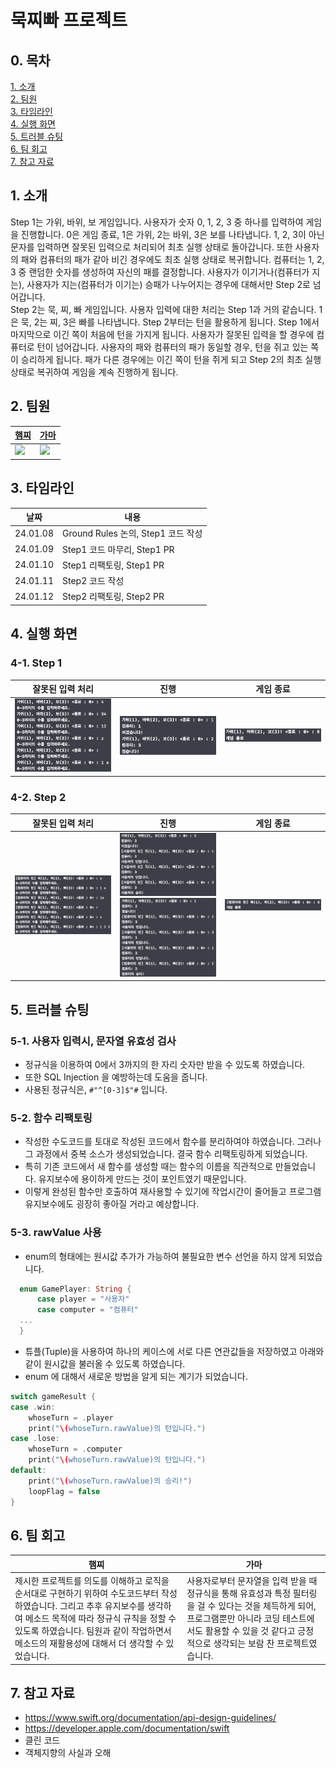 # 묵찌빠 프로젝트

## 0. 목차
[1. 소개](#1-소개)  
[2. 팀원](#2-팀원)  
[3. 타임라인](#3-타임라인)  
[4. 실행 화면](#4-실행-화면)  
[5. 트러블 슈팅](#5-트러블-슈팅)  
[6. 팀 회고](#6-팀-회고)  
[7. 참고 자료](#7-참고-자료)  

## 1. 소개
Step 1는 가위, 바위, 보 게임입니다. 사용자가 숫자 0, 1, 2, 3 중 하나를 입력하여 게임을 진행합니다. 0은 게임 종료, 1은 가위, 2는 바위, 3은 보를 나타냅니다. 1, 2, 3이 아닌 문자를 입력하면 잘못된 입력으로 처리되어 최초 실행 상태로 돌아갑니다. 또한 사용자의 패와 컴퓨터의 패가 같아 비긴 경우에도 최초 실행 상태로 복귀합니다. 컴퓨터는 1, 2, 3 중 랜덤한 숫자를 생성하여 자신의 패를 결정합니다. 사용자가 이기거나(컴퓨터가 지는), 사용자가 지는(컴퓨터가 이기는) 승패가 나누어지는 경우에 대해서만 Step 2로 넘어갑니다.  
Step 2는 묵, 찌, 빠 게임입니다. 사용자 입력에 대한 처리는 Step 1과 거의 같습니다. 1은 묵, 2는 찌, 3은 빠를 나타냅니다. Step 2부터는 턴을 활용하게 됩니다. Step 1에서 마지막으로 이긴 쪽이 처음에 턴을 가지게 됩니다. 사용자가 잘못된 입력을 할 경우에 컴퓨터로 턴이 넘어갑니다. 사용자의 패와 컴퓨터의 패가 동일할 경우, 턴을 쥐고 있는 쪽이 승리하게 됩니다. 패가 다른 경우에는 이긴 쪽이 턴을 쥐게 되고 Step 2의 최초 실행 상태로 복귀하여 게임을 계속 진행하게 됩니다.

## 2. 팀원
| [햄찌](https://github.com/kkomgi) | [가마](https://github.com/forseaest) |
| --- | --- |
| <img src="https://avatars.githubusercontent.com/u/65929788?v=4" width="200"> | <img src="https://avatars.githubusercontent.com/u/96014314?v=4" width="200"> |

## 3. 타임라인
| 날짜 | 내용 |
| --- | --- |
| 24.01.08 | Ground Rules 논의, Step1 코드 작성 |
| 24.01.09 | Step1 코드 마무리, Step1 PR |
| 24.01.10 | Step1 리팩토링, Step1 PR |
| 24.01.11 | Step2 코드 작성 |
| 24.01.12 | Step2 리팩토링, Step2 PR |

## 4. 실행 화면
### 4-1. Step 1
| 잘못된 입력 처리 | 진행 | 게임 종료 |
| --- | --- | --- |
| <img src="Screenshot/rsp_invalidinput.png" width="350"> | <img src="Screenshot/rsp_run.png" width="350"> | <img src="Screenshot/rsp_exit.png" width="350"> |
### 4-2. Step 2
| 잘못된 입력 처리 | 진행 | 게임 종료 |
| --- | --- | --- |
| <img src="Screenshot/mcb_invalidinput.png" width="350"> | <img src="Screenshot/mcb_run_1.png" width="350"><br><img src="Screenshot/mcb_run_2.png" width="350"> | <img src="Screenshot/mcb_exit.png" width="350"> |

## 5. 트러블 슈팅
### 5-1. 사용자 입력시, 문자열 유효성 검사
- 정규식을 이용하여 0에서 3까지의 한 자리 숫자만 받을 수 있도록 하였습니다.
- 또한 SQL Injection 을 예방하는데 도움을 줍니다.
- 사용된 정규식은, `#"^[0-3]$"#` 입니다.
### 5-2. 함수 리팩토링
- 작성한 수도코드를 토대로 작성된 코드에서 함수를 분리하여야 하였습니다. 그러나 그 과정에서 중복 소스가 생성되었습니다. 결국 함수 리팩토링하게 되었습니다.
- 특히 기존 코드에서 새 함수를 생성할 때는 함수의 이름을 직관적으로 만들었습니다. 유지보수에 용이하게 만드는 것이 포인트였기 때문입니다.
- 이렇게 완성된 함수만 호출하여 재사용할 수 있기에 작업시간이 줄어들고 프로그램 유지보수에도 굉장히 좋아질 거라고 예상합니다.
### 5-3. rawValue 사용
- enum의 형태에는 원시값 추가가 가능하여 불필요한 변수 선언을 하지 않게 되었습니다.
```Swift
  enum GamePlayer: String {
      case player = "사용자"
      case computer = "컴퓨터"
  ...
  }
```
- 튜플(Tuple)을 사용하여 하나의 케이스에 서로 다른 연관값들을 저장하였고 아래와 같이 원시값을 불러올 수 있도록 하였습니다.
- enum 에 대해서 새로운 방법을 알게 되는 계기가 되었습니다.
```Swift
switch gameResult {
case .win:
    whoseTurn = .player
    print("\(whoseTurn.rawValue)의 턴입니다.")
case .lose:
    whoseTurn = .computer
    print("\(whoseTurn.rawValue)의 턴입니다.")
default:
    print("\(whoseTurn.rawValue)의 승리!")
    loopFlag = false
}
```

## 6. 팀 회고
| 햄찌 | 가마 |
| --- | --- |
| 제시한 프로젝트를 의도를 이해하고 로직을 순서대로 구현하기 위하여 수도코드부터 작성하였습니다. 그리고 추후 유지보수를 생각하여 메소드 목적에 따라 정규식 규칙을 정할 수 있도록 하였습니다. 팀원과 같이 작업하면서 메소드의 재활용성에 대해서 더 생각할 수 있었습니다. | 사용자로부터 문자열을 입력 받을 때 정규식을 통해 유효성과 특정 필터링을 걸 수 있다는 것을 체득하게 되어, 프로그램뿐만 아니라 코딩 테스트에서도 활용할 수 있을 것 같다고 긍정적으로 생각되는 보람 찬 프로젝트였습니다. |

## 7. 참고 자료
- https://www.swift.org/documentation/api-design-guidelines/
- https://developer.apple.com/documentation/swift
- 클린 코드
- 객체지향의 사실과 오해
